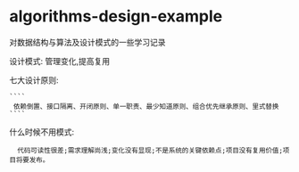 # algorithms-design-example
对数据结构与算法及设计模式的一些学习记录

设计模式:
   管理变化,提高复用
  
   七大设计原则:
   
    ````
     依赖倒置、接口隔离、开闭原则、单一职责、最少知道原则、组合优先继承原则、里式替换
    ````

   什么时候不用模式:
   ````
     代码可读性很差;需求理解尚浅;变化没有显现;不是系统的关键依赖点;项目没有复用价值;项目将要发布。
   ````